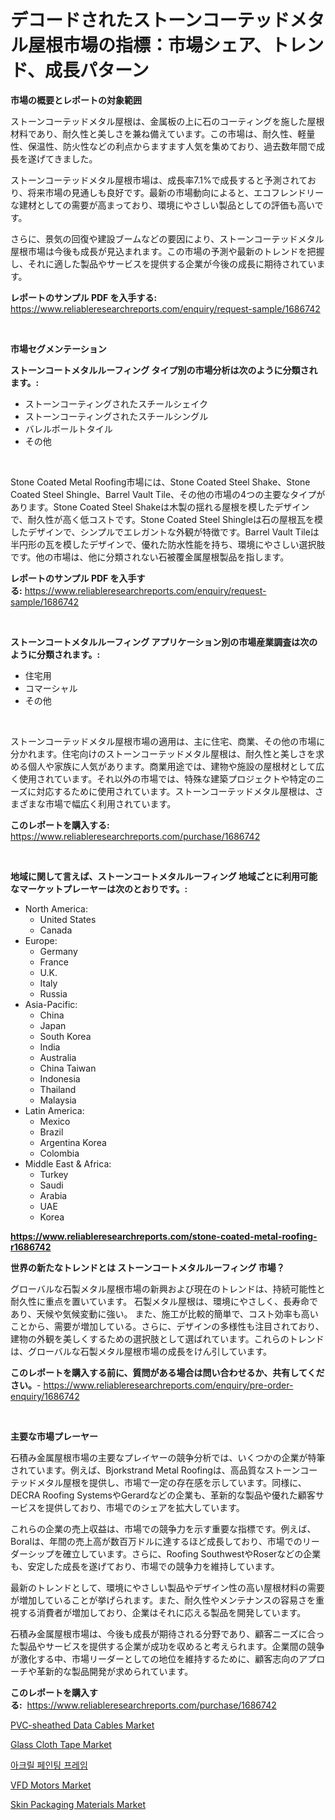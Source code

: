 <p><h1>デコードされたストーンコーテッドメタル屋根市場の指標：市場シェア、トレンド、成長パターン</h1></p><p><strong>市場の概要とレポートの対象範囲</strong></p>
<p><p>ストーンコーテッドメタル屋根は、金属板の上に石のコーティングを施した屋根材料であり、耐久性と美しさを兼ね備えています。この市場は、耐久性、軽量性、保温性、防火性などの利点からますます人気を集めており、過去数年間で成長を遂げてきました。</p><p>ストーンコーテッドメタル屋根市場は、成長率7.1%で成長すると予測されており、将来市場の見通しも良好です。最新の市場動向によると、エコフレンドリーな建材としての需要が高まっており、環境にやさしい製品としての評価も高いです。</p><p>さらに、景気の回復や建設ブームなどの要因により、ストーンコーテッドメタル屋根市場は今後も成長が見込まれます。この市場の予測や最新のトレンドを把握し、それに適した製品やサービスを提供する企業が今後の成長に期待されています。</p></p>
<p><strong>レポートのサンプル PDF を入手する:</strong> <a href="https://www.reliableresearchreports.com/enquiry/request-sample/1686742">https://www.reliableresearchreports.com/enquiry/request-sample/1686742</a></p>
<p>&nbsp;</p>
<p><strong>市場セグメンテーション</strong></p>
<p><strong>ストーンコートメタルルーフィング タイプ別の市場分析は次のように分類されます。:</strong></p>
<p><ul><li>ストーンコーティングされたスチールシェイク</li><li>ストーンコーティングされたスチールシングル</li><li>バレルボールトタイル</li><li>その他</li></ul></p>
<p>&nbsp;</p>
<p><p>Stone Coated Metal Roofing市場には、Stone Coated Steel Shake、Stone Coated Steel Shingle、Barrel Vault Tile、その他の市場の4つの主要なタイプがあります。Stone Coated Steel Shakeは木製の揺れる屋根を模したデザインで、耐久性が高く低コストです。Stone Coated Steel Shingleは石の屋根瓦を模したデザインで、シンプルでエレガントな外観が特徴です。Barrel Vault Tileは半円形の瓦を模したデザインで、優れた防水性能を持ち、環境にやさしい選択肢です。他の市場は、他に分類されない石被覆金属屋根製品を指します。</p></p>
<p><strong>レポートのサンプル PDF を入手する:</strong>&nbsp;<a href="https://www.reliableresearchreports.com/enquiry/request-sample/1686742">https://www.reliableresearchreports.com/enquiry/request-sample/1686742</a></p>
<p>&nbsp;</p>
<p><strong> ストーンコートメタルルーフィング アプリケーション別の市場産業調査は次のように分類されます。:</strong></p>
<p><ul><li>住宅用</li><li>コマーシャル</li><li>その他</li></ul></p>
<p>&nbsp;</p>
<p><p>ストーンコーテッドメタル屋根市場の適用は、主に住宅、商業、その他の市場に分かれます。住宅向けのストーンコーテッドメタル屋根は、耐久性と美しさを求める個人や家族に人気があります。商業用途では、建物や施設の屋根材として広く使用されています。それ以外の市場では、特殊な建築プロジェクトや特定のニーズに対応するために使用されています。ストーンコーテッドメタル屋根は、さまざまな市場で幅広く利用されています。</p></p>
<p><strong>このレポートを購入する:</strong>&nbsp; <a href="https://www.reliableresearchreports.com/purchase/1686742">https://www.reliableresearchreports.com/purchase/1686742</a></p>
<p>&nbsp;</p>
<p><strong>地域に関して言えば、ストーンコートメタルルーフィング 地域ごとに利用可能なマーケットプレーヤーは次のとおりです。:</strong></p>
<p><ul>
    <li>
        North America:
        <ul>
            <li>United States</li>
            <li>Canada</li>
        </ul>
    </li>
    <li>
        Europe:
        <ul>
            <li>Germany</li>
            <li>France</li>
            <li>U.K.</li>
            <li>Italy</li>
            <li>Russia</li>
        </ul>
    </li>
    <li>
        Asia-Pacific:
        <ul>
            <li>China</li>
            <li>Japan</li>
            <li>South Korea</li>
            <li>India</li>
            <li>Australia</li>
            <li>China Taiwan</li>
            <li>Indonesia</li>
            <li>Thailand</li>
            <li>Malaysia</li>
        </ul>
    </li>
    <li>
        Latin America:
        <ul>
            <li>Mexico</li>
            <li>Brazil</li>
            <li>Argentina Korea</li>
            <li>Colombia</li>
        </ul>
    </li>
    <li>
        Middle East & Africa:
        <ul>
            <li>Turkey</li>
            <li>Saudi</li>
            <li>Arabia</li>
            <li>UAE</li>
            <li>Korea</li>
        </ul>
    </li>
    </ul></p>
<p><strong><a href="https://www.reliableresearchreports.com/stone-coated-metal-roofing-r1686742">https://www.reliableresearchreports.com/stone-coated-metal-roofing-r1686742</a></strong>&nbsp;</p>
<p><strong>世界の新たなトレンドとは ストーンコートメタルルーフィング 市場？</strong></p>
<p><p>グローバルな石製メタル屋根市場の新興および現在のトレンドは、持続可能性と耐久性に重点を置いています。 石製メタル屋根は、環境にやさしく、長寿命であり、天候や気候変動に強い。 また、施工が比較的簡単で、コスト効率も高いことから、需要が増加している。さらに、デザインの多様性も注目されており、建物の外観を美しくするための選択肢として選ばれています。これらのトレンドは、グローバルな石製メタル屋根市場の成長をけん引しています。</p></p>
<p><strong>このレポートを購入する前に、質問がある場合は問い合わせるか、共有してください。</strong>- <a href="https://www.reliableresearchreports.com/enquiry/pre-order-enquiry/1686742">https://www.reliableresearchreports.com/enquiry/pre-order-enquiry/1686742</a></p>
<p>&nbsp;</p>
<p><strong>主要な市場プレーヤー</strong></p>
<p><p>石積み金属屋根市場の主要なプレイヤーの競争分析では、いくつかの企業が特筆されています。例えば、Bjorkstrand Metal Roofingは、高品質なストーンコーテッドメタル屋根を提供し、市場で一定の存在感を示しています。同様に、DECRA Roofing SystemsやGerardなどの企業も、革新的な製品や優れた顧客サービスを提供しており、市場でのシェアを拡大しています。</p><p>これらの企業の売上収益は、市場での競争力を示す重要な指標です。例えば、Boralは、年間の売上高が数百万ドルに達するほど成長しており、市場でのリーダーシップを確立しています。さらに、Roofing SouthwestやRoserなどの企業も、安定した成長を遂げており、市場での競争力を維持しています。</p><p>最新のトレンドとして、環境にやさしい製品やデザイン性の高い屋根材料の需要が増加していることが挙げられます。また、耐久性やメンテナンスの容易さを重視する消費者が増加しており、企業はそれに応える製品を開発しています。</p><p>石積み金属屋根市場は、今後も成長が期待される分野であり、顧客ニーズに合った製品やサービスを提供する企業が成功を収めると考えられます。企業間の競争が激化する中、市場リーダーとしての地位を維持するために、顧客志向のアプローチや革新的な製品開発が求められています。</p></p>
<p><strong>このレポートを購入する:</strong>&nbsp;&nbsp;<a href="https://www.reliableresearchreports.com/purchase/1686742">https://www.reliableresearchreports.com/purchase/1686742</a></p>
<p><p><a href="https://github.com/Krish2023na/Market-Research-Report-List-3/blob/main/pvc-sheathed-data-cables-market.md">PVC-sheathed Data Cables Market</a></p><p><a href="https://scarlet-rocket-c63.notion.site/Glass-Cloth-Tape-Market-Size-Reflecting-a-Forecast-Till-2031-Market-By-Type-By-Application-and-By--e178c3f774d846efb82ea137eeea2000">Glass Cloth Tape Market</a></p><p><a href="https://github.com/vs10l4sfg5c/Market-Research-Report-List-1/blob/main/241885218842.md">아크릴 페인팅 프레임</a></p><p><a href="https://view.publitas.com/reportprime-1/vfd-motors-market-size-furnishes-valuable-information-encompassing-market-share-market-trends-and-projections-spanning-from-2024-to-2031/">VFD Motors Market</a></p><p><a href="https://issuu.com/reportprime-2/docs/skin-packaging-materials-market-size-2030.pptx">Skin Packaging Materials Market</a></p></p>